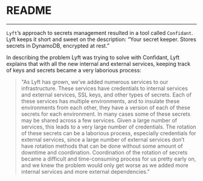 # README
---
`Lyft`’s approach to secrets management resulted in a tool called `Confidant`. Lyft keeps it short and sweet on the description: “Your secret keeper. Stores secrets in DynamoDB, encrypted at rest.”

In describing the problem Lyft was trying to solve with Confidant, Lyft explains that with all the new internal and external services, keeping track of keys and secrets became a very laborious process:

> "As Lyft has grown, we’ve added numerous services to our infrastructure. These services have credentials to internal services and external services, SSL keys, and other types of secrets. Each of these services has multiple environments, and to insulate these environments from each other, they have a version of each of these secrets for each environment. In many cases some of these secrets may be shared across a few services. Given a large number of services, this leads to a very large number of credentials.
The rotation of these secrets can be a laborious process, especially credentials for external services, since a large number of external services don’t have rotation methods that can be done without some amount of downtime and coordination. Coordination of the rotation of secrets became a difficult and time-consuming process for us pretty early on, and we knew the problem would only get worse as we added more internal services and more external dependencies."
